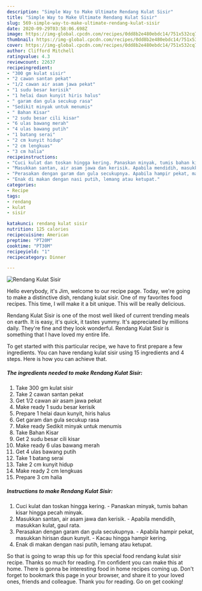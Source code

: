 ```yaml
---
description: "Simple Way to Make Ultimate Rendang Kulat Sisir"
title: "Simple Way to Make Ultimate Rendang Kulat Sisir"
slug: 569-simple-way-to-make-ultimate-rendang-kulat-sisir
date: 2020-09-29T03:58:06.698Z
image: https://img-global.cpcdn.com/recipes/0dd8b2e480ebdc14/751x532cq70/rendang-kulat-sisir-resipi-foto-utama.jpg
thumbnail: https://img-global.cpcdn.com/recipes/0dd8b2e480ebdc14/751x532cq70/rendang-kulat-sisir-resipi-foto-utama.jpg
cover: https://img-global.cpcdn.com/recipes/0dd8b2e480ebdc14/751x532cq70/rendang-kulat-sisir-resipi-foto-utama.jpg
author: Clifford Mitchell
ratingvalue: 4.3
reviewcount: 22637
recipeingredient:
- "300 gm kulat sisir"
- "2 cawan santan pekat"
- "1/2 cawan air asam jawa pekat"
- "1 sudu besar kerisik"
- "1 helai daun kunyit hiris halus"
- " garam dan gula secukup rasa"
- "Sedikit minyak untuk menumis"
- " Bahan Kisar"
- "2 sudu besar cili kisar"
- "6 ulas bawang merah"
- "4 ulas bawang putih"
- "1 batang serai"
- "2 cm kunyit hidup"
- "2 cm lengkuas"
- "3 cm halia"
recipeinstructions:
- "Cuci kulat dan toskan hingga kering. Panaskan minyak, tumis bahan kisar hingga pecah minyak."
- "Masukkan santan, air asam jawa dan kerisik. Apabila mendidih, masukkan kulat, gaul rata."
- "Perasakan dengan garam dan gula secukupnya. Apabila hampir pekat, masukkan hirisan daun kunyit. Kacau hingga hampir kering."
- "Enak di makan dengan nasi putih, lemang atau ketupat."
categories:
- Recipe
tags:
- rendang
- kulat
- sisir

katakunci: rendang kulat sisir 
nutrition: 125 calories
recipecuisine: American
preptime: "PT20M"
cooktime: "PT30M"
recipeyield: "1"
recipecategory: Dinner

---
```



![Rendang Kulat Sisir](https://img-global.cpcdn.com/recipes/0dd8b2e480ebdc14/751x532cq70/rendang-kulat-sisir-resipi-foto-utama.jpg)

Hello everybody, it's Jim, welcome to our recipe page. Today, we're going to make a distinctive dish, rendang kulat sisir. One of my favorites food recipes. This time, I will make it a bit unique. This will be really delicious.

Rendang Kulat Sisir is one of the most well liked of current trending meals on earth. It is easy, it's quick, it tastes yummy. It's appreciated by millions daily. They're fine and they look wonderful. Rendang Kulat Sisir is something that I have loved my entire life.




To get started with this particular recipe, we have to first prepare a few ingredients. You can have rendang kulat sisir using 15 ingredients and 4 steps. Here is how you can achieve that.

<!--inarticleads1-->

##### The ingredients needed to make Rendang Kulat Sisir:

1. Take 300 gm kulat sisir
1. Take 2 cawan santan pekat
1. Get 1/2 cawan air asam jawa pekat
1. Make ready 1 sudu besar kerisik
1. Prepare 1 helai daun kunyit, hiris halus
1. Get  garam dan gula secukup rasa
1. Make ready Sedikit minyak untuk menumis
1. Take  Bahan Kisar
1. Get 2 sudu besar cili kisar
1. Make ready 6 ulas bawang merah
1. Get 4 ulas bawang putih
1. Take 1 batang serai
1. Take 2 cm kunyit hidup
1. Make ready 2 cm lengkuas
1. Prepare 3 cm halia




<!--inarticleads2-->

##### Instructions to make Rendang Kulat Sisir:

1. Cuci kulat dan toskan hingga kering. - Panaskan minyak, tumis bahan kisar hingga pecah minyak.
1. Masukkan santan, air asam jawa dan kerisik. - Apabila mendidih, masukkan kulat, gaul rata.
1. Perasakan dengan garam dan gula secukupnya. - Apabila hampir pekat, masukkan hirisan daun kunyit. - Kacau hingga hampir kering.
1. Enak di makan dengan nasi putih, lemang atau ketupat.




So that is going to wrap this up for this special food rendang kulat sisir recipe. Thanks so much for reading. I'm confident you can make this at home. There is gonna be interesting food in home recipes coming up. Don't forget to bookmark this page in your browser, and share it to your loved ones, friends and colleague. Thank you for reading. Go on get cooking!
